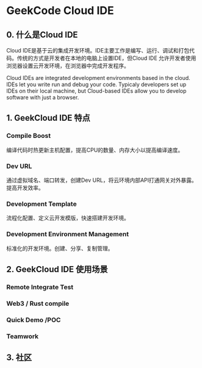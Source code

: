 # GeekCode Cloud IDE

## 0. 什么是Cloud IDE
Cloud IDE是基于云的集成开发环境。IDE主要工作是编写、运行、调试和打包代码。传统的方式是开发者在本地的电脑上设置IDE，但Cloud IDE 允许开发者使用浏览器设置云开发环境，在浏览器中完成开发程序。

Cloud IDEs are integrated development environments based in the cloud. IDEs let you write run and debug your code. Typicaly developers set up IDEs on their local machine, but Cloud-based IDEs allow you to develop software with just a browser.

## 1. GeekCloud IDE 特点

### Compile Boost

编译代码时热更新主机配置，提高CPU的数量、内存大小以提高编译速度。

### Dev URL

通过虚拟域名、端口转发，创建Dev URL，将云环境内部API打通网关对外暴露。提高开发效率。

### Development Template

流程化配置、定义云开发模版，快速搭建开发环境。

### Development Environment Management

标准化的开发环境。创建、分享、复制管理。

## 2. GeekCloud IDE 使用场景

### Remote Integrate Test
### Web3 / Rust compile
### Quick Demo /POC
### Teamwork

## 3. 社区
